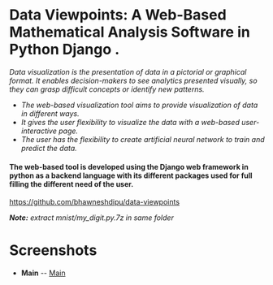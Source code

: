 # Data Viewpoints: A Web-Based Mathematical Analysis Software in Python Django .

 *Data visualization is the presentation of data in a pictorial or graphical format. It enables decision-makers to see analytics presented visually, so they can grasp difficult concepts or identify new patterns.*

- *The web-based visualization tool aims to provide visualization of data in different ways.*
- *It gives the user flexibility to visualize the data with a web-based user-interactive page.*
- *The user has the flexibility to create artificial neural network to train and predict the data.*

#### The web-based tool is developed using the Django web framework in python as a backend language with its different packages used for full filling the different need of the user.
https://github.com/bhawneshdipu/data-viewpoints

***Note:*** *extract mnist/my_digit.py.7z in same folder*

# Screenshots
  - **Main**
  --  [Main](/git-readme/main.png?raw=true "Main")
